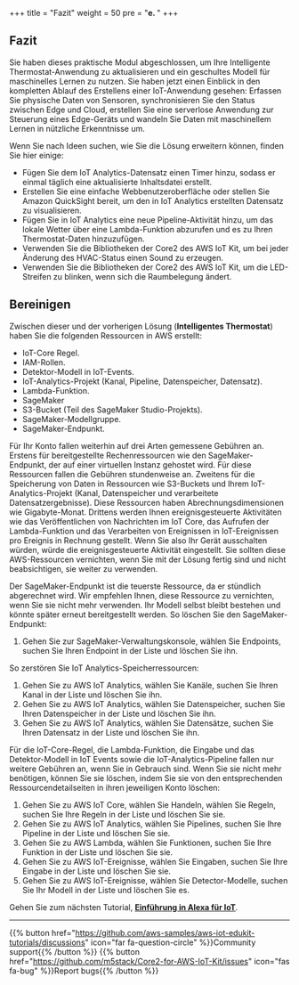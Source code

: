 +++
title = "Fazit"
weight = 50
pre = "<b>e. </b>"
+++
## Fazit
Sie haben dieses praktische Modul abgeschlossen, um Ihre Intelligente Thermostat-Anwendung zu aktualisieren und ein geschultes Modell für maschinelles Lernen zu nutzen. Sie haben jetzt einen Einblick in den kompletten Ablauf des Erstellens einer IoT-Anwendung gesehen: Erfassen Sie physische Daten von Sensoren, synchronisieren Sie den Status zwischen Edge und Cloud, erstellen Sie eine serverlose Anwendung zur Steuerung eines Edge-Geräts und wandeln Sie Daten mit maschinellem Lernen in nützliche Erkenntnisse um.

Wenn Sie nach Ideen suchen, wie Sie die Lösung erweitern können, finden Sie hier einige:

* Fügen Sie dem IoT Analytics-Datensatz einen Timer hinzu, sodass er einmal täglich eine aktualisierte Inhaltsdatei erstellt.
* Erstellen Sie eine einfache Webbenutzeroberfläche oder stellen Sie Amazon QuickSight bereit, um den in IoT Analytics erstellten Datensatz zu visualisieren.
* Fügen Sie in IoT Analytics eine neue Pipeline-Aktivität hinzu, um das lokale Wetter über eine Lambda-Funktion abzurufen und es zu Ihren Thermostat-Daten hinzuzufügen.
* Verwenden Sie die Bibliotheken der Core2 des AWS IoT Kit, um bei jeder Änderung des HVAC-Status einen Sound zu erzeugen.
* Verwenden Sie die Bibliotheken der Core2 des AWS IoT Kit, um die LED-Streifen zu blinken, wenn sich die Raumbelegung ändert.

## Bereinigen
Zwischen dieser und der vorherigen Lösung (**Intelligentes Thermostat**) haben Sie die folgenden Ressourcen in AWS erstellt:

* IoT-Core Regel.
* IAM-Rollen.
* Detektor-Modell in IoT-Events.
* IoT-Analytics-Projekt (Kanal, Pipeline, Datenspeicher, Datensatz).
* Lambda-Funktion.
* SageMaker
* S3-Bucket (Teil des SageMaker Studio-Projekts).
* SageMaker-Modellgruppe.
* SageMaker-Endpunkt.

Für Ihr Konto fallen weiterhin auf drei Arten gemessene Gebühren an. Erstens für bereitgestellte Rechenressourcen wie den SageMaker-Endpunkt, der auf einer virtuellen Instanz gehostet wird. Für diese Ressourcen fallen die Gebühren stundenweise an. Zweitens für die Speicherung von Daten in Ressourcen wie S3-Buckets und Ihrem IoT-Analytics-Projekt (Kanal, Datenspeicher und verarbeitete Datensatzergebnisse). Diese Ressourcen haben Abrechnungsdimensionen wie Gigabyte-Monat. Drittens werden Ihnen ereignisgesteuerte Aktivitäten wie das Veröffentlichen von Nachrichten im IoT Core, das Aufrufen der Lambda-Funktion und das Verarbeiten von Ereignissen in IoT-Ereignissen pro Ereignis in Rechnung gestellt. Wenn Sie also Ihr Gerät ausschalten würden, würde die ereignisgesteuerte Aktivität eingestellt. Sie sollten diese AWS-Ressourcen vernichten, wenn Sie mit der Lösung fertig sind und nicht beabsichtigen, sie weiter zu verwenden.

Der SageMaker-Endpunkt ist die teuerste Ressource, da er stündlich abgerechnet wird. Wir empfehlen Ihnen, diese Ressource zu vernichten, wenn Sie sie nicht mehr verwenden. Ihr Modell selbst bleibt bestehen und könnte später erneut bereitgestellt werden. So löschen Sie den SageMaker-Endpunkt:

1. Gehen Sie zur SageMaker-Verwaltungskonsole, wählen Sie Endpoints, suchen Sie Ihren Endpoint in der Liste und löschen Sie ihn.

So zerstören Sie IoT Analytics-Speicherressourcen:

1. Gehen Sie zu AWS IoT Analytics, wählen Sie Kanäle, suchen Sie Ihren Kanal in der Liste und löschen Sie ihn.
2. Gehen Sie zu AWS IoT Analytics, wählen Sie Datenspeicher, suchen Sie Ihren Datenspeicher in der Liste und löschen Sie ihn.
3. Gehen Sie zu AWS IoT Analytics, wählen Sie Datensätze, suchen Sie Ihren Datensatz in der Liste und löschen Sie ihn.

Für die IoT-Core-Regel, die Lambda-Funktion, die Eingabe und das Detektor-Modell in IoT Events sowie die IoT-Analytics-Pipeline fallen nur weitere Gebühren an, wenn Sie in Gebrauch sind. Wenn Sie sie nicht mehr benötigen, können Sie sie löschen, indem Sie sie von den entsprechenden Ressourcendetailseiten in ihren jeweiligen Konto löschen:

1. Gehen Sie zu AWS IoT Core, wählen Sie Handeln, wählen Sie Regeln, suchen Sie Ihre Regeln in der Liste und löschen Sie sie.
2. Gehen Sie zu AWS IoT Analytics, wählen Sie Pipelines, suchen Sie Ihre Pipeline in der Liste und löschen Sie sie.
3. Gehen Sie zu AWS Lambda, wählen Sie Funktionen, suchen Sie Ihre Funktion in der Liste und löschen Sie sie.
4. Gehen Sie zu AWS IoT-Ereignisse, wählen Sie Eingaben, suchen Sie Ihre Eingabe in der Liste und löschen Sie sie.
5. Gehen Sie zu AWS IoT-Ereignisse, wählen Sie Detector-Modelle, suchen Sie Ihr Modell in der Liste und löschen Sie es.


Gehen Sie zum nächsten Tutorial, [**Einführung in Alexa für IoT**](/de/intro-to-alexa-for-iot.html).

---
{{% button href="https://github.com/aws-samples/aws-iot-edukit-tutorials/discussions" icon="far fa-question-circle" %}}Community support{{% /button %}} {{% button href="https://github.com/m5stack/Core2-for-AWS-IoT-Kit/issues" icon="fas fa-bug" %}}Report bugs{{% /button %}}